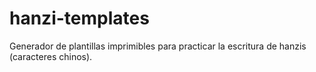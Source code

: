 # hanzi-templates
Generador de plantillas imprimibles para practicar la escritura de hanzis (caracteres chinos).

